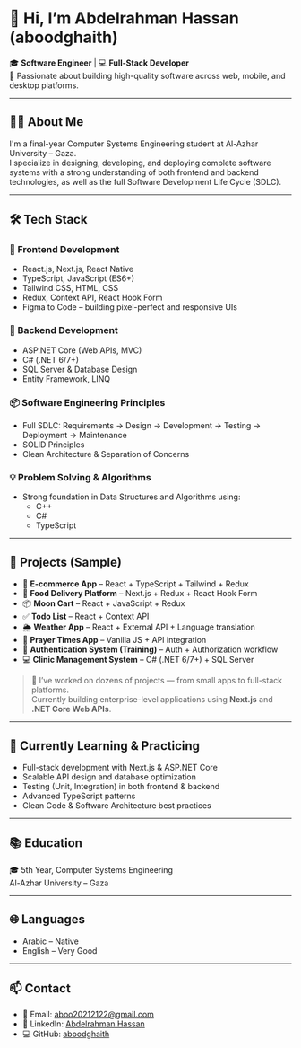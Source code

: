 # 👋 Hi, I’m Abdelrahman Hassan (aboodghaith)

🎓 **Software Engineer** | 💻 **Full-Stack Developer**  
📍 Passionate about building high-quality software across web, mobile, and desktop platforms.

---

## 👨‍💻 About Me

I'm a final-year Computer Systems Engineering student at Al-Azhar University – Gaza.  
I specialize in designing, developing, and deploying complete software systems with a strong understanding of both frontend and backend technologies, as well as the full Software Development Life Cycle (SDLC).

---

## 🛠️ Tech Stack

### 🚀 Frontend Development
- React.js, Next.js, React Native
- TypeScript, JavaScript (ES6+)
- Tailwind CSS, HTML, CSS
- Redux, Context API, React Hook Form
- Figma to Code – building pixel-perfect and responsive UIs

### 🧠 Backend Development
- ASP.NET Core (Web APIs, MVC)
- C# (.NET 6/7+)
- SQL Server & Database Design
- Entity Framework, LINQ

### 📦 Software Engineering Principles
- Full SDLC: Requirements → Design → Development → Testing → Deployment → Maintenance
- SOLID Principles
- Clean Architecture & Separation of Concerns

### 💡 Problem Solving & Algorithms
- Strong foundation in Data Structures and Algorithms using:
  - C++
  - C#
  - TypeScript

---

## 📂 Projects (Sample)

- 🛒 **E-commerce App** – React + TypeScript + Tailwind + Redux  
- 🍔 **Food Delivery Platform** – Next.js + Redux + React Hook Form  
- 📦 **Moon Cart** – React + JavaScript + Redux  
- ✅ **Todo List** – React + Context API  
- 🌦️ **Weather App** – React + External API + Language translation  
- 🕌 **Prayer Times App** – Vanilla JS + API integration  
- 🔐 **Authentication System (Training)** – Auth + Authorization workflow  
- 💻 **Clinic Management System** – C# (.NET 6/7+) + SQL Server  

> 💼 I’ve worked on dozens of projects — from small apps to full-stack platforms.  
> Currently building enterprise-level applications using **Next.js** and **.NET Core Web APIs**.

---

## 🧠 Currently Learning & Practicing

- Full-stack development with Next.js & ASP.NET Core  
- Scalable API design and database optimization  
- Testing (Unit, Integration) in both frontend & backend  
- Advanced TypeScript patterns  
- Clean Code & Software Architecture best practices  

---

## 📚 Education

🎓 5th Year, Computer Systems Engineering  
Al-Azhar University – Gaza

---

## 🌐 Languages

- Arabic – Native  
- English – Very Good  

---

## 📫 Contact

- 📧 Email: aboo20212122@gmail.com  
- 💼 LinkedIn: [Abdelrahman Hassan](https://www.linkedin.com/in/abdelrahman-hassan-b295bb230/)  
- 💻 GitHub: [aboodghaith](https://github.com/aboodghaith)

